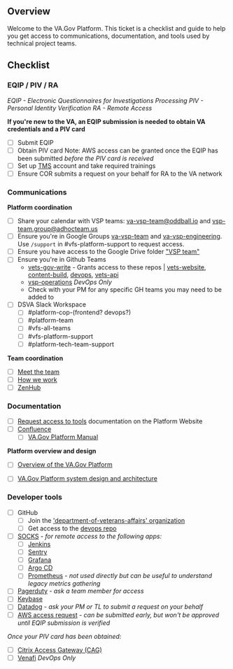 ## Overview
Welcome to the VA.Gov Platform.  This ticket is a checklist and guide to help you get access to communications, documentation, and tools used by technical project teams. 

##  Checklist

### EQIP / PIV / RA

_EQIP - Electronic Questionnaires for Investigations Processing
PIV - Personal Identity Verification
RA - Remote Access_

**If you're new to the VA, an EQIP submission is needed to obtain VA credentials and a PIV card**
- [ ] Submit EQIP 
- [ ] Obtain PIV card
Note: AWS access can be granted once the EQIP has been submitted _before the PIV card is received_
- [ ] Set up [TMS](https://www.tms.va.gov/secureauth35/SecureAuth.aspx) account and take required trainings
- [ ] Ensure COR submits a request on your behalf for RA to the VA network 

### Communications 

**Platform coordination**
- [ ] Share your calendar with VSP teams: va-vsp-team@oddball.io and  vsp-team.group@adhocteam.us
- [ ] Ensure you're in Google Groups [va-vsp-team](https://groups.google.com/a/oddball.io/g/va-vsp-team) and [va-vsp-engineering](https://groups.google.com/a/oddball.io/g/va-vsp-engineering). Use `/support` in #vfs-platform-support to request access.
- [ ] Ensure you have access to the Google Drive folder ["VSP team"](https://drive.google.com/drive/u/0/folders/0AJ6yVhfytxhFUk9PVA)
- [ ] Ensure you're in Github Teams 
  - [vets-gov-write](https://github.com/orgs/department-of-veterans-affairs/teams/vets-gov-write) - Grants access to these repos | [vets-website](https://github.com/department-of-veterans-affairs/vets-website), [content-build](https://github.com/department-of-veterans-affairs/content-build/), [devops](https://github.com/department-of-veterans-affairs/devops), [vets-api](https://github.com/department-of-veterans-affairs/vets-api)
  - [vsp-operations](https://github.com/orgs/department-of-veterans-affairs/teams/vsp-operations) _DevOps Only_
  - Check with your PM for any specific GH teams you may need to be added to
- [ ] DSVA Slack Workspace
  - [ ] #platform-cop-(frontend? devops?)
  - [ ] #platform-team
  - [ ] #vfs-all-teams
  - [ ] #vfs-platform-support
  - [ ] #platform-tech-team-support

**Team coordination**
- [ ] [Meet the team](https://vfs.atlassian.net/wiki/spaces/AP/pages/1908834623/Platform+Roster)
- [ ] [How we work](https://vfs.atlassian.net/wiki/spaces/AP/overview)
- [ ] [ZenHub](https://github.com/department-of-veterans-affairs/va.gov-team/blob/master/platform/working-with-vsp/orientation/zenhub.md) 

### Documentation
- [ ] [Request access to tools](https://depo-platform-documentation.scrollhelp.site/getting-started/Request-access-to-tools.969605215.html) documentation on the Platform Website
- [ ] [Confluence](https://vfs.atlassian.net/wiki/home)
  - [ ] [VA.Gov Platform Manual](https://vfs.atlassian.net/wiki/spaces/OT/pages/2354315287/Platform+Infrastructure+Manual+WIP)

**Platform overview and design**
- [ ] [Overview of the VA.Gov Platform](https://depo-platform-documentation.scrollhelp.site/getting-started/Welcome.1255276574.html)
- [ ] [VA.Gov Platform system design and architecture](https://vfs.atlassian.net/wiki/spaces/OT/pages/2354315287/VA.Gov+Platform+Manual+WIP#System-design-and-architecture)


### Developer tools 
- [ ] GitHub
  - [ ] Join the ['department-of-veterans-affairs' organization ](https://github.com/department-of-veterans-affairs)
  - [ ] Get access to the [devops repo](https://github.com/department-of-veterans-affairs/devops)
- [ ] [SOCKS](https://depo-platform-documentation.scrollhelp.site/getting-started/Internal-tools-access-via-SOCKS-proxy.1821081710.html) - _for remote access to the following apps:_
  - [ ] [Jenkins](http://jenkins.vfs.va.gov/)
  - [ ] [Sentry](http://sentry.vfs.va.gov/)
  - [ ] [Grafana](http://grafana.vfs.va.gov/)
  - [ ] [Argo CD](http://argocd.vfs.va.gov/)
  - [ ] [Prometheus](http://prometheus-prod.vfs.va.gov:9090/prometheus/graph?g0.range_input=1h&g0.expr=&g0.tab=0) - _not used directly but can be useful to understand legacy metrics gathering_
- [ ] [Pagerduty](https://dsva.pagerduty.com/) - _ask a team member for access_
- [ ] [Keybase](https://keybase.io/)
- [ ] [Datadog](https://vfs.atlassian.net/wiki/spaces/OT/pages/2233598117/Get+access+to+Datadog) - _ask your PM or TL to submit a request on your behalf_
- [ ]  [AWS access request](https://github.com/department-of-veterans-affairs/va.gov-team/issues/new?assignees=&labels=external-request%2Coperations%2Cops-access-request&template=aws-access-request.yml&title=Access+for+%5Bindividual%5D) - _can be submitted early, but won't be approved until EQIP submission is verified_

_Once your PIV card has been obtained:_ 
- [ ] [Citrix Access Gateway (CAG)](https://citrixaccess.va.gov/vpn/index_citrix_splash.html)
- [ ] [Venafi](https://vfs.atlassian.net/wiki/spaces/OT/pages/1719009302/Venafi+Gain+access+to+manage+internal+TLS+certificates) _DevOps Only_
